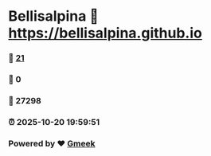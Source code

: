 # Bellisalpina :link: https://bellisalpina.github.io 
### :page_facing_up: [21](https://bellisalpina.github.io/tag.html) 
### :speech_balloon: 0 
### :hibiscus: 27298 
### :alarm_clock: 2025-10-20 19:59:51 
### Powered by :heart: [Gmeek](https://github.com/Meekdai/Gmeek)
